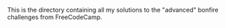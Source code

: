 This is the directory containing all my solutions to the "advanced" bonfire challenges from FreeCodeCamp.
